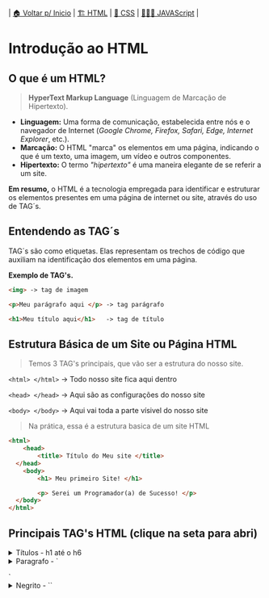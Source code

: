 | [🏠 Voltar p/ Inicio](../) | [🏗️ HTML](./html) | [💈 CSS](./css) | [👨🏻‍💻 JAVAScript](./js) |


# Introdução ao HTML
## O que é um HTML?
> **HyperText Markup Language** (Linguagem de Marcação de Hipertexto).

- **Linguagem:** Uma forma de comunicação, estabelecida entre nós e o navegador de Internet (*Google Chrome, Firefox, Safari, Edge, Internet Explorer*, etc.).
- **Marcação:** O HTML "marca" os elementos em uma página, indicando o que é um texto, uma imagem, um vídeo e outros componentes.
- **Hipertexto:** O termo *"hipertexto"* é uma maneira elegante de se referir a um site.

**Em resumo,** o HTML é a tecnologia empregada para identificar e estruturar os elementos presentes em uma página de internet ou site, através do uso de TAG´s.

## Entendendo as TAG´s
TAG´s são como etiquetas. Elas representam os trechos de código que auxiliam na identificação dos elementos em uma página.


**Exemplo de TAG's.**
```html	
<img> -> tag de imagem

<p>Meu parágrafo aqui </p> -> tag parágrafo 

<h1>Meu título aqui</h1>   -> tag de título
```

## Estrutura Básica de um Site ou Página HTML

> Temos 3 TAG's principais, que vão ser a estrutura do nosso site.

`<html> </html>`  -> Todo nosso site fica aqui dentro

`<head> </head>`  -> Aqui são as configurações do nosso site

`<body> </body>`  -> Aqui vai toda a parte vísivel do nosso site

> Na prática, essa é a estrutura basica de um site HTML
```html
<html> 
	<head> 
		<title> Título do Meu site </title>
  </head>
	<body>
		<h1> Meu primeiro Site! </h1>

		<p> Serei um Programador(a) de Sucesso! </p>
  </body>
</html>
```

## Principais TAG's HTML (clique na seta para abri)


<details>
<summary>Títulos - h1 até o h6</summary>

> Em HTML, os títulos são categorizados de h1 a h6. O h1 representa o título de maior relevância na página, enquanto o h6 é atribuído aos títulos de menor importância.

```html
<h1> Seu título H1 </h1>
<h2> Seu título H2 </h2>
<h3> Seu título H3 </h3>
<h4> Seu título H4 </h4>
<h5> Seu título H5 </h5>
<h6> Seu título H6 </h6>
```

</details>

<details>
<summary>Paragrafo - `<p></p>` </summary>

```html
<p>Meu parágrafo, texto que você desejar...</p>
```

</details>

<details>
<summary>Negrito - `<b></b>` </summary>

```html
<p> Seu texto em <b>negrito</b> ou <strong>Negrito<strong> </p>
```

</details>